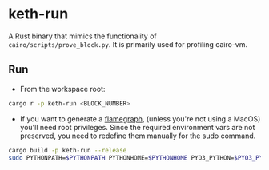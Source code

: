 # keth-run

A Rust binary that mimics the functionality of `cairo/scripts/prove_block.py`.
It is primarily used for profiling cairo-vm.

## Run

- From the workspace root:

```bash
cargo r -p keth-run <BLOCK_NUMBER>
```

- If you want to generate a
  [flamegraph](https://github.com/brendangregg/FlameGraph), (unless you're not
  using a MacOS) you'll need root privileges. Since the required environment
  vars are not preserved, you need to redefine them manually for the sudo
  command.

```bash
cargo build -p keth-run --release
sudo PYTHONPATH=$PYTHONPATH PYTHONHOME=$PYTHONHOME PYO3_PYTHON=$PYO3_PYTHON flamegraph -- target/release/keth-run <BLOCK_NUMBER>
```
